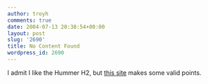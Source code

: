 ```yaml
---
author: troyh
comments: true
date: 2004-07-13 20:38:54+00:00
layout: post
slug: '2690'
title: No Content Found
wordpress_id: 2690
---
```


I admit I like the Hummer H2, but [this site](http://www.fuh2.com/) makes some valid points.
